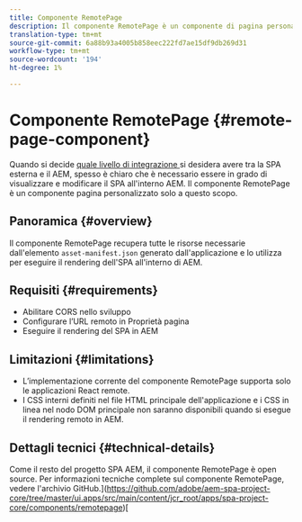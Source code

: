 ```yaml
---
title: Componente RemotePage
description: Il componente RemotePage è un componente di pagina personalizzato per la modifica del SPA React remoto in AEM.
translation-type: tm+mt
source-git-commit: 6a88b93a4005b858eec222fd7ae15df9db269d31
workflow-type: tm+mt
source-wordcount: '194'
ht-degree: 1%

---
```


# Componente RemotePage {#remote-page-component}

Quando si decide [quale livello di integrazione ](/help/implementing/developing/headful-headless.md) si desidera avere tra la SPA esterna e il AEM, spesso è chiaro che è necessario essere in grado di visualizzare e modificare il SPA all&#39;interno AEM. Il componente RemotePage è un componente pagina personalizzato solo a questo scopo.

## Panoramica {#overview}

Il componente RemotePage recupera tutte le risorse necessarie dall&#39;elemento `asset-manifest.json` generato dall&#39;applicazione e lo utilizza per eseguire il rendering dell&#39;SPA all&#39;interno di AEM.

## Requisiti {#requirements}

* Abilitare CORS nello sviluppo
* Configurare l’URL remoto in Proprietà pagina
* Eseguire il rendering del SPA in AEM

## Limitazioni  {#limitations}

* L’implementazione corrente del componente RemotePage supporta solo le applicazioni React remote.
* I CSS interni definiti nel file HTML principale dell&#39;applicazione e i CSS in linea nel nodo DOM principale non saranno disponibili quando si esegue il rendering remoto in AEM.

## Dettagli tecnici {#technical-details}

Come il resto del progetto SPA AEM, il componente RemotePage è open source. Per informazioni tecniche complete sul componente RemotePage, vedere l&#39;archivio GitHub.](https://github.com/adobe/aem-spa-project-core/tree/master/ui.apps/src/main/content/jcr_root/apps/spa-project-core/components/remotepage)[
